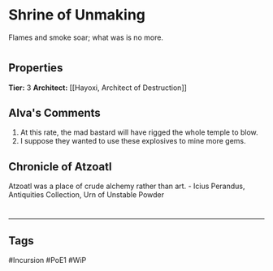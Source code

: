 # Shrine of Unmaking
Flames and smoke soar; what was is no more.

#
## Properties
**Tier:** 3
**Architect:** [[Hayoxi, Architect of Destruction]]
## Alva's Comments
1. At this rate, the mad bastard will have rigged the whole temple to blow.
2. I suppose they wanted to use these explosives to mine more gems.
## Chronicle of Atzoatl
Atzoatl was a place of crude alchemy rather than art. - Icius Perandus, Antiquities Collection, Urn of Unstable Powder

#
---
## Tags
#Incursion
#PoE1
#WiP
